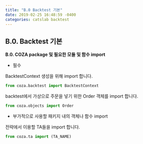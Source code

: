 ```yaml
---
title: "B.0 Backtest 기본"
date: 2019-02-25 16:48:59 -0400
categories: catslab backtest
---
```


## B.0. Backtest 기본

__B.0. COZA package 및 필요한 모듈 및 함수 import__  


* 필수 

BacktestContext 생성을 위해 import 합니다.
```python
from coza.backtest import BacktestContext
```

backtest에서 가상으로 주문을 넣기 위한 Order 객체를 import 합니다.
```python
from coza.objects import Order
```

* 부가적으로 사용할 패키지 내의 객체나 함수 import

전략에서 이용할 TA들을 import 합니다.
```python
from coza.ta import (TA_NAME)
```

